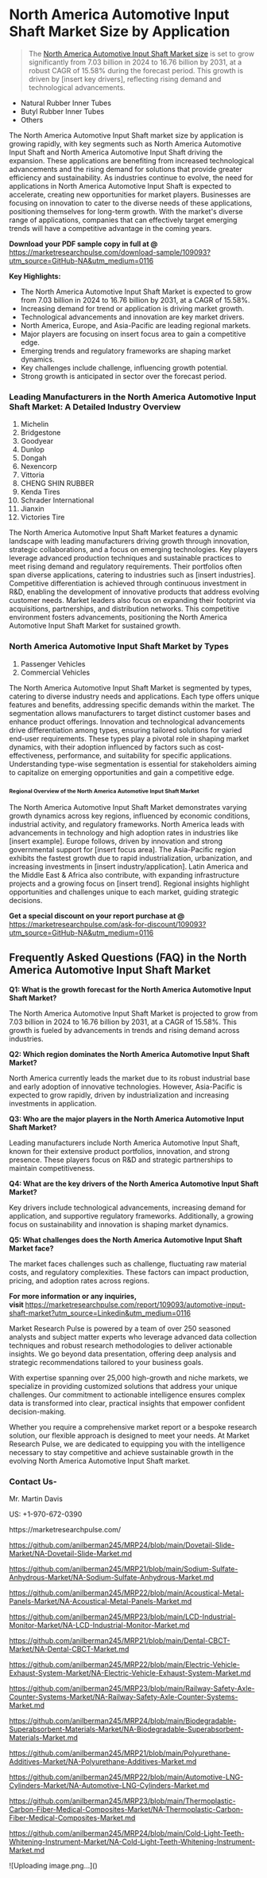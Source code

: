 <h1>North America Automotive Input Shaft Market&nbsp;Size by Application</h1><blockquote><p>The <a href="https://marketresearchpulse.com/download-sample/109093?utm_source=GitHub-NA&amp;utm_medium=0116">North America Automotive Input Shaft Market size</a> is set to grow significantly from 7.03 billion in 2024 to 16.76 billion by 2031, at a robust CAGR of 15.58% during the forecast period. This growth is driven by [insert key drivers], reflecting rising demand and technological advancements.</p></blockquote><ul><li>Natural Rubber Inner Tubes<li> Butyl Rubber Inner Tubes<li> Others</li></ul><p>The North America Automotive Input Shaft market size by application is growing rapidly, with key segments such as North America Automotive Input Shaft and North America Automotive Input Shaft driving the expansion. These applications are benefiting from increased technological advancements and the rising demand for solutions that provide greater efficiency and sustainability. As industries continue to evolve, the need for applications in North America Automotive Input Shaft is expected to accelerate, creating new opportunities for market players. Businesses are focusing on innovation to cater to the diverse needs of these applications, positioning themselves for long-term growth. With the market's diverse range of applications, companies that can effectively target emerging trends will have a competitive advantage in the coming years.</p><p><strong>Download your PDF sample copy in full at @ </strong><a href="https://marketresearchpulse.com/download-sample/109093?utm_source=GitHub-NA&amp;utm_medium=0116">https://marketresearchpulse.com/download-sample/109093?utm_source=GitHub-NA&amp;utm_medium=0116</a></p><p><strong>Key Highlights: </strong></p><ul><li>The North America Automotive Input Shaft Market is expected to grow from 7.03 billion in 2024 to 16.76 billion by 2031, at a CAGR of 15.58%.</li><li>Increasing demand for trend or application is driving market growth.</li><li>Technological advancements and innovation are key market drivers.</li><li>North America, Europe, and Asia-Pacific are leading regional markets.</li><li>Major players are focusing on insert focus area to gain a competitive edge.</li><li>Emerging trends and regulatory frameworks are shaping market dynamics.</li><li>Key challenges include challenge, influencing growth potential.</li><li>Strong growth is anticipated in sector over the forecast period.</li></ul><h3>Leading Manufacturers in the North America Automotive Input Shaft Market: A Detailed Industry Overview</h3><ol><li>Michelin</li><li>Bridgestone</li><li>Goodyear</li><li>Dunlop</li><li>Dongah</li><li>Nexencorp</li><li>Vittoria</li><li>CHENG SHIN RUBBER</li><li>Kenda Tires</li><li>Schrader International</li><li>Jianxin</li><li>Victories Tire</li></ol><div class="flex max-w-full flex-col flex-grow"><div class="min-h-8 text-message flex w-full flex-col items-end gap-2 whitespace-normal break-words [.text-message+&amp;]:mt-5" dir="auto" data-message-author-role="assistant" data-message-id="fd8432e4-4910-450d-b182-61b7bfb0a01f" data-message-model-slug="gpt-4o"><div class="flex w-full flex-col gap-1 empty:hidden first:pt-[3px]"><div class="markdown prose w-full break-words dark:prose-invert light"><p>The North America Automotive Input Shaft Market features a dynamic landscape with leading manufacturers driving growth through innovation, strategic collaborations, and a focus on emerging technologies. Key players leverage advanced production techniques and sustainable practices to meet rising demand and regulatory requirements. Their portfolios often span diverse applications, catering to industries such as [insert industries]. Competitive differentiation is achieved through continuous investment in R&amp;D, enabling the development of innovative products that address evolving customer needs. Market leaders also focus on expanding their footprint via acquisitions, partnerships, and distribution networks. This competitive environment fosters advancements, positioning the North America Automotive Input Shaft Market for sustained growth.</p></div></div></div></div><h3>North America Automotive Input Shaft Market by Types</h3><ol><li>Passenger Vehicles<li> Commercial Vehicles</li></ol><div class="flex max-w-full flex-col flex-grow"><div class="min-h-8 text-message flex w-full flex-col items-end gap-2 whitespace-normal break-words [.text-message+&amp;]:mt-5" dir="auto" data-message-author-role="assistant" data-message-id="084470be-0bb7-4664-bddf-5156b4f41249" data-message-model-slug="gpt-4o-mini"><div class="flex w-full flex-col gap-1 empty:hidden first:pt-[3px]"><div class="markdown prose w-full break-words dark:prose-invert light"><p>The North America Automotive Input Shaft Market is segmented by types, catering to diverse industry needs and applications. Each type offers unique features and benefits, addressing specific demands within the market. The segmentation allows manufacturers to target distinct customer bases and enhance product offerings. Innovation and technological advancements drive differentiation among types, ensuring tailored solutions for varied end-user requirements. These types play a pivotal role in shaping market dynamics, with their adoption influenced by factors such as cost-effectiveness, performance, and suitability for specific applications. Understanding type-wise segmentation is essential for stakeholders aiming to capitalize on emerging opportunities and gain a competitive edge.</p></div></div></div></div><h3><span style="font-size: 11px;">Regional Overview of the North America Automotive Input Shaft Market</span></h3><div class="flex max-w-full flex-col flex-grow"><div class="min-h-8 text-message flex w-full flex-col items-end gap-2 whitespace-normal break-words [.text-message+&amp;]:mt-5" dir="auto" data-message-author-role="assistant" data-message-id="e9038762-ce64-4e30-91c9-9bd413514231" data-message-model-slug="gpt-4o-mini"><div class="flex w-full flex-col gap-1 empty:hidden first:pt-[3px]"><div class="markdown prose w-full break-words dark:prose-invert light"><p>The North America Automotive Input Shaft Market demonstrates varying growth dynamics across key regions, influenced by economic conditions, industrial activity, and regulatory frameworks. North America leads with advancements in technology and high adoption rates in industries like [insert example]. Europe follows, driven by innovation and strong governmental support for [insert focus area]. The Asia-Pacific region exhibits the fastest growth due to rapid industrialization, urbanization, and increasing investments in [insert industry/application]. Latin America and the Middle East &amp; Africa also contribute, with expanding infrastructure projects and a growing focus on [insert trend]. Regional insights highlight opportunities and challenges unique to each market, guiding strategic decisions.</p></div></div></div></div><p><strong>Get a special discount on your report purchase at @ </strong><a href="https://marketresearchpulse.com/ask-for-discount/109093?utm_source=GitHub-NA&amp;utm_medium=0116">https://marketresearchpulse.com/ask-for-discount/109093?utm_source=GitHub-NA&amp;utm_medium=0116</a></p><h2>Frequently Asked Questions (FAQ) in the North America Automotive Input Shaft Market</h2><p><strong>Q1: What is the growth forecast for the North America Automotive Input Shaft Market?</strong></p><p>The North America Automotive Input Shaft Market is projected to grow from 7.03 billion in 2024 to 16.76 billion by 2031, at a CAGR of 15.58%. This growth is fueled by advancements in trends and rising demand across industries.</p><p><strong>Q2: Which region dominates the North America Automotive Input Shaft Market?</strong></p><p>North America currently leads the market due to its robust industrial base and early adoption of innovative technologies. However, Asia-Pacific is expected to grow rapidly, driven by industrialization and increasing investments in application.</p><p><strong>Q3: Who are the major players in the North America Automotive Input Shaft Market?</strong></p><p>Leading manufacturers include North America Automotive Input Shaft, known for their extensive product portfolios, innovation, and strong presence. These players focus on R&amp;D and strategic partnerships to maintain competitiveness.</p><p><strong>Q4: What are the key drivers of the North America Automotive Input Shaft Market?</strong></p><p>Key drivers include technological advancements, increasing demand for application, and supportive regulatory frameworks. Additionally, a growing focus on sustainability and innovation is shaping market dynamics.</p><p><strong>Q5: What challenges does the North America Automotive Input Shaft Market face?</strong></p><p>The market faces challenges such as challenge, fluctuating raw material costs, and regulatory complexities. These factors can impact production, pricing, and adoption rates across regions.</p><p><strong>For more information or any inquiries, visit&nbsp;</strong><a href="https://marketresearchpulse.com/report/109093/automotive-input-shaft-market?utm_source=Linkedin&utm_medium=0116">https://marketresearchpulse.com/report/109093/automotive-input-shaft-market?utm_source=Linkedin&utm_medium=0116</a></p><p>Market Research Pulse is powered by a team of over 250 seasoned analysts and subject matter experts who leverage advanced data collection techniques and robust research methodologies to deliver actionable insights. We go beyond data presentation, offering deep analysis and strategic recommendations tailored to your business goals.</p><p>With expertise spanning over 25,000 high-growth and niche markets, we specialize in providing customized solutions that address your unique challenges. Our commitment to actionable intelligence ensures complex data is transformed into clear, practical insights that empower confident decision-making.</p><p>Whether you require a comprehensive market report or a bespoke research solution, our flexible approach is designed to meet your needs. At Market Research Pulse, we are dedicated to equipping you with the intelligence necessary to stay competitive and achieve sustainable growth in the evolving North America Automotive Input Shaft market.</p><h3><strong>Contact Us-</strong></h3><p>Mr. Martin Davis</p><p>US: +1-970-672-0390</p><p>https://marketresearchpulse.com/</p><p><a href="https://github.com/anilberman245/MRP24/blob/main/Dovetail-Slide-Market/NA-Dovetail-Slide-Market.md">https://github.com/anilberman245/MRP24/blob/main/Dovetail-Slide-Market/NA-Dovetail-Slide-Market.md</a></p><p><a href="https://github.com/anilberman245/MRP21/blob/main/Sodium-Sulfate-Anhydrous-Market/NA-Sodium-Sulfate-Anhydrous-Market.md">https://github.com/anilberman245/MRP21/blob/main/Sodium-Sulfate-Anhydrous-Market/NA-Sodium-Sulfate-Anhydrous-Market.md</a></p><p><a href="https://github.com/anilberman245/MRP22/blob/main/Acoustical-Metal-Panels-Market/NA-Acoustical-Metal-Panels-Market.md">https://github.com/anilberman245/MRP22/blob/main/Acoustical-Metal-Panels-Market/NA-Acoustical-Metal-Panels-Market.md</a></p><p><a href="https://github.com/anilberman245/MRP23/blob/main/LCD-Industrial-Monitor-Market/NA-LCD-Industrial-Monitor-Market.md">https://github.com/anilberman245/MRP23/blob/main/LCD-Industrial-Monitor-Market/NA-LCD-Industrial-Monitor-Market.md</a></p><p><a href="https://github.com/anilberman245/MRP21/blob/main/Dental-CBCT-Market/NA-Dental-CBCT-Market.md">https://github.com/anilberman245/MRP21/blob/main/Dental-CBCT-Market/NA-Dental-CBCT-Market.md</a></p><p><a href="https://github.com/anilberman245/MRP22/blob/main/Electric-Vehicle-Exhaust-System-Market/NA-Electric-Vehicle-Exhaust-System-Market.md">https://github.com/anilberman245/MRP22/blob/main/Electric-Vehicle-Exhaust-System-Market/NA-Electric-Vehicle-Exhaust-System-Market.md</a></p><p><a href="https://github.com/anilberman245/MRP23/blob/main/Railway-Safety-Axle-Counter-Systems-Market/NA-Railway-Safety-Axle-Counter-Systems-Market.md">https://github.com/anilberman245/MRP23/blob/main/Railway-Safety-Axle-Counter-Systems-Market/NA-Railway-Safety-Axle-Counter-Systems-Market.md</a></p><p><a href="https://github.com/anilberman245/MRP24/blob/main/Biodegradable-Superabsorbent-Materials-Market/NA-Biodegradable-Superabsorbent-Materials-Market.md">https://github.com/anilberman245/MRP24/blob/main/Biodegradable-Superabsorbent-Materials-Market/NA-Biodegradable-Superabsorbent-Materials-Market.md</a></p><p><a href="https://github.com/anilberman245/MRP21/blob/main/Polyurethane-Additives-Market/NA-Polyurethane-Additives-Market.md">https://github.com/anilberman245/MRP21/blob/main/Polyurethane-Additives-Market/NA-Polyurethane-Additives-Market.md</a></p><p><a href="https://github.com/anilberman245/MRP22/blob/main/Automotive-LNG-Cylinders-Market/NA-Automotive-LNG-Cylinders-Market.md">https://github.com/anilberman245/MRP22/blob/main/Automotive-LNG-Cylinders-Market/NA-Automotive-LNG-Cylinders-Market.md</a></p><p><a href="https://github.com/anilberman245/MRP23/blob/main/Thermoplastic-Carbon-Fiber-Medical-Composites-Market/NA-Thermoplastic-Carbon-Fiber-Medical-Composites-Market.md">https://github.com/anilberman245/MRP23/blob/main/Thermoplastic-Carbon-Fiber-Medical-Composites-Market/NA-Thermoplastic-Carbon-Fiber-Medical-Composites-Market.md</a></p><p><a href="https://github.com/anilberman245/MRP24/blob/main/Cold-Light-Teeth-Whitening-Instrument-Market/NA-Cold-Light-Teeth-Whitening-Instrument-Market.md">https://github.com/anilberman245/MRP24/blob/main/Cold-Light-Teeth-Whitening-Instrument-Market/NA-Cold-Light-Teeth-Whitening-Instrument-Market.md</a></p>
![Uploading image.png…]()

